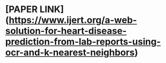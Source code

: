 # [PAPER LINK] (https://www.ijert.org/a-web-solution-for-heart-disease-prediction-from-lab-reports-using-ocr-and-k-nearest-neighbors)
